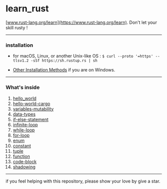 # learn_rust
[www.rust-lang.org/learn](https://www.rust-lang.org/learn). Don't let your skill rusty !

---
### installation
- for macOS, Linux, or another Unix-like OS :
`$ curl --proto '=https' --tlsv1.2 -sSf https://sh.rustup.rs | sh`

-  [Other Installation Methods](https://forge.rust-lang.org/infra/other-installation-methods.html) if you are on Windows.

---

### What's inside
1. [hello_world](./hello_world)
2. [hello-world-cargo](./hello-world-cargo)
3. [variables-mutability](./variables-mutability)
4. [data-types](./data-types)
5. [if-else-statement](./if-else-statement)
6. [infinite-loop](./infinite-loop)
7. [while-loop](./while-loop)
8. [for-loop](./for-loop)
9. [enum](./enums)
10. [constant](./constant)
11. [tuple](./tuple)
12. [function](./function)
13. [code-block](./code-block)
14. [shadowing](./shadowing)

---

if you feel helping with this repository,  please show your love by give a star.